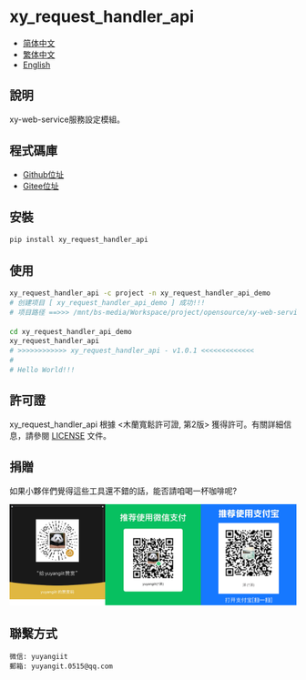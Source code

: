 <!--
 * @Author: 余洋 yuyangit.0515@qq.com
 * @Date: 2024-10-18 13:02:22
 * @LastEditors: 余洋 yuyangit.0515@qq.com
 * @LastEditTime: 2024-10-23 20:51:56
 * @FilePath: /xy_request_handler_api/readme/README_zh_TW.md
 * @Description: 这是默认设置,请设置`customMade`, 打开koroFileHeader查看配置 进行设置: https://github.com/OBKoro1/koro1FileHeader/wiki/%E9%85%8D%E7%BD%AE
-->
# xy_request_handler_api

- [简体中文](README_zh_CN.md)
- [繁体中文](README_zh_TW.md)
- [English](README_en.md)

## 說明

xy-web-service服務設定模組。

## 程式碼庫

- <a href="https://github.com/xy-web-service/xy_request_handler_api.git" target="_blank">Github位址</a>  
- <a href="https://gitee.com/xy-web-service/xy_request_handler_api.git" target="_blank">Gitee位址</a>

## 安裝

```bash
pip install xy_request_handler_api
```

## 使用

```bash
xy_request_handler_api -c project -n xy_request_handler_api_demo
# 创建项目 [ xy_request_handler_api_demo ] 成功!!!
# 项目路径 ==>>> /mnt/bs-media/Workspace/project/opensource/xy-web-service/xy_request_handler_api/test/xy_request_handler_api_demo

cd xy_request_handler_api_demo
xy_request_handler_api
# >>>>>>>>>>>> xy_request_handler_api - v1.0.1 <<<<<<<<<<<<<
#
# Hello World!!!
```

## 許可證
xy_request_handler_api 根據 <木蘭寬鬆許可證, 第2版> 獲得許可。有關詳細信息，請參閱 [LICENSE](../LICENSE) 文件。

## 捐贈

如果小夥伴們覺得這些工具還不錯的話，能否請咱喝一杯咖啡呢?  

![Pay-Total](./Pay-Total.png)

## 聯繫方式

```
微信: yuyangiit
郵箱: yuyangit.0515@qq.com
```